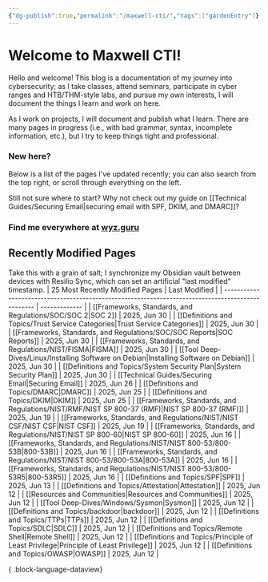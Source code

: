 ```yaml
---
{"dg-publish":true,"permalink":"/maxwell-cti/","tags":["gardenEntry"]}
---
```


# Welcome to Maxwell CTI!

Hello and welcome! This blog is a documentation of my journey into cybersecurity; as I take classes, attend seminars, participate in cyber ranges and HTB/THM-style labs, and pursue my own interests, I will document the things I learn and work on here. 

As I work on projects, I will document and publish what I learn. There are many pages in progress (i.e., with bad grammar, syntax, incomplete information, etc.), but I try to keep things tight and professional.

### New here?
Below is a list of the pages I've updated recently; you can also search from the top right, or scroll through everything on the left.

Still not sure where to start? Why not check out my guide on [[Technical Guides/Securing Email\|securing email with SPF, DKIM, and DMARC]]?


### Find me everywhere at [wyz.guru](https://wyz.guru)



## Recently Modified Pages
Take this with a grain of salt; I synchronize my Obsidian vault between devices with Resilio Sync, which can set an artificial "last modified" timestamp.
| 25 Most Recently Modified Pages                                                                   | Last Modified |
| ------------------------------------------------------------------------------------------------- | ------------- |
| [[Frameworks, Standards, and Regulations/SOC/SOC 2\|SOC 2]]                                    | 2025, Jun 30  |
| [[Definitions and Topics/Trust Service Categories\|Trust Service Categories]]                  | 2025, Jun 30  |
| [[Frameworks, Standards, and Regulations/SOC/SOC Reports\|SOC Reports]]                        | 2025, Jun 30  |
| [[Frameworks, Standards, and Regulations/NIST/FISMA\|FISMA]]                                   | 2025, Jun 30  |
| [[Tool Deep-Dives/Linux/Installing Software on Debian\|Installing Software on Debian]]         | 2025, Jun 30  |
| [[Definitions and Topics/System Security Plan\|System Security Plan]]                          | 2025, Jun 30  |
| [[Technical Guides/Securing Email\|Securing Email]]                                            | 2025, Jun 26  |
| [[Definitions and Topics/DMARC\|DMARC]]                                                        | 2025, Jun 25  |
| [[Definitions and Topics/DKIM\|DKIM]]                                                          | 2025, Jun 25  |
| [[Frameworks, Standards, and Regulations/NIST/RMF/NIST SP 800-37 (RMF)\|NIST SP 800-37 (RMF)]] | 2025, Jun 19  |
| [[Frameworks, Standards, and Regulations/NIST/NIST CSF/NIST CSF\|NIST CSF]]                    | 2025, Jun 19  |
| [[Frameworks, Standards, and Regulations/NIST/NIST SP 800-60\|NIST SP 800-60]]                 | 2025, Jun 16  |
| [[Frameworks, Standards, and Regulations/NIST/NIST 800-53/800-53B\|800-53B]]                   | 2025, Jun 16  |
| [[Frameworks, Standards, and Regulations/NIST/NIST 800-53/800-53A\|800-53A]]                   | 2025, Jun 16  |
| [[Frameworks, Standards, and Regulations/NIST/NIST 800-53/800-53R5\|800-53R5]]                 | 2025, Jun 16  |
| [[Definitions and Topics/SPF\|SPF]]                                                            | 2025, Jun 13  |
| [[Definitions and Topics/Attestation\|Attestation]]                                            | 2025, Jun 12  |
| [[Resources and Communities\|Resources and Communities]]                                       | 2025, Jun 12  |
| [[Tool Deep-Dives/Windows/Sysmon\|Sysmon]]                                                     | 2025, Jun 12  |
| [[Definitions and Topics/backdoor\|backdoor]]                                                  | 2025, Jun 12  |
| [[Definitions and Topics/TTPs\|TTPs]]                                                          | 2025, Jun 12  |
| [[Definitions and Topics/SDLC\|SDLC]]                                                          | 2025, Jun 12  |
| [[Definitions and Topics/Remote Shell\|Remote Shell]]                                          | 2025, Jun 12  |
| [[Definitions and Topics/Principle of Least Privilege\|Principle of Least Privilege]]          | 2025, Jun 12  |
| [[Definitions and Topics/OWASP\|OWASP]]                                                        | 2025, Jun 12  |

{ .block-language-dataview}